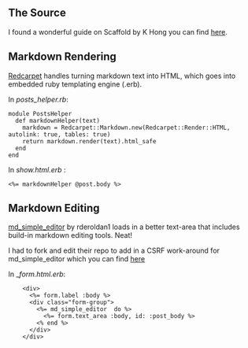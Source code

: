 ## The Source
I found a wonderful guide on Scaffold by K Hong you can find [here](http://www.bogotobogo.com/RubyOnRails/RubyOnRails_Blog_with_post_and_comment.php).

## Markdown Rendering
[Redcarpet](https://github.com/vmg/redcarpet) handles turning markdown text into HTML, which goes into embedded ruby templating engine (.erb).

In _posts_helper.rb_:

```
module PostsHelper
  def markdownHelper(text)
    markdown = Redcarpet::Markdown.new(Redcarpet::Render::HTML, autolink: true, tables: true)
    return markdown.render(text).html_safe
  end
end
```

In _show.html.erb_ :

```
<%= markdownHelper @post.body %>
```

## Markdown Editing
[md_simple_editor](https://github.com/rderoldan1/md_simple_editor) by rderoldan1 loads in a better text-area that includes build-in markdown editing tools. Neat! 

I had to fork and edit their repo to add in a CSRF work-around for md_simple_editor which you can find [here](https://github.com/mattlgroff/md_simple_editor)

In __form.html.erb_:

```
    <div>
      <%= form.label :body %>
      <div class="form-group">
        <%= md_simple_editor  do %>
          <%= form.text_area :body, id: :post_body %>
        <% end %>
      </div>
    </div>
```
